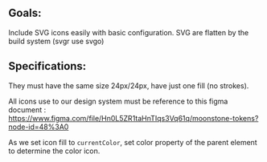 ## Goals:
Include SVG icons easily with basic configuration.
SVG are flatten by the build system (svgr use svgo)

## Specifications:

They must have the same size 24px/24px, have just one fill (no strokes).

All icons use to our design system must be reference to this figma document : https://www.figma.com/file/Hn0L5ZR1taHnTIqs3Vq61q/moonstone-tokens?node-id=48%3A0

As we set icon fill to `currentColor`, set color property of the parent element to determine the color icon.
